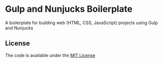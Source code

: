 # Gulp and Nunjucks Boilerplate
A boilerplate for building web (HTML, CSS, JavaScript) projects using Gulp and Nunjucks

## License
The code is available under the [MIT License](https://github.com/williamukoh/gulp-nunjucks-boilerplate/blob/master/LICENSE)
